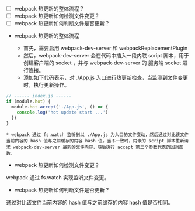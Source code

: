 - [ ] webpack 热更新的整体流程？ 
- [ ] webpack 热更新如何检测文件变更？ 
- [ ] webpack 热更新如何判断文件是否更新？ 

* webpack 热更新的整体流程 

    * 首先，需要启用 webpack-dev-server 和 webpackReplacementPlugin 
    * 然后，webpack-dev-server 会在代码中插入一段内联 script 脚本，用于创建客户端的 socket ，并与 webpack-dev-server 的 服务端 socket 进行连接。 
    * 添加如下代码表示，对 ./App.js 入口进行热更新检查，当监测到文件变更时，执行更新操作。 
```javascript
// ------ index.js ------ 
if (module.hot) { 
  module.hot.accept('./App.js', () => { 
    console.log('hot update start ...') 
  }) 
} 
```

    * webpack 通过 fs.watch 监听到以 ./App.js 为入口的文件变动，然后通过对比该文件当前内容的 hash 值与之前缓存的内容 hash 值，当不一致时，内嵌的 script 脚本重新请求 webpack-dev-server 最新的文件内容，随后执行 accept 第二个参数代表的回调函数。 

* webpack 热更新如何检测文件变更？ 

webpack 通过 fs.watch 实现监听文件变更。 


* webpack 热更新如何判断文件是否更新？ 

通过对比该文件当前内容的 hash 值与之前缓存的内容 hash 值是否相同。 

